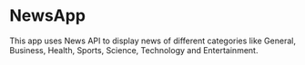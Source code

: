 # NewsApp
This app uses News API to display news of different categories like General, Business, Health, Sports, Science, Technology and Entertainment.
